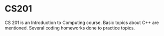# CS201

CS 201 is an Introduction to Computing course. Basic topics about C++ are mentioned. Several coding homeworks done to practice topics.
